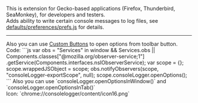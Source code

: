 ﻿This is extension for Gecko-based applications (Firefox, Thunderbird, SeaMonkey), for developers and testers.
<br>Adds ability to write certain console messages to log files, see <a href="defaults/preferences/prefs.js#files">defaults/preferences/prefs.js</a> for details.
<hr>
Also you can use <a href="https://addons.mozilla.org/addon/custom-buttons/">Custom Buttons</a> to open options from toolbar button.
<br>Code:
```js
var obs = "Services" in window && Services.obs
	|| Components.classes["@mozilla.org/observer-service;1"]
		.getService(Components.interfaces.nsIObserverService);
var scope = {};
scope.wrappedJSObject = scope;
obs.notifyObservers(scope, "consoleLogger-exportScope", null);
scope.consoleLogger.openOptions();
```
Also you can use `consoleLogger.openOptionsInWindow()` and `consoleLogger.openOptionsInTab()`
<br>Icon: `chrome://consolelogger/content/icon16.png`